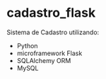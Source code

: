 cadastro_flask
==============

Sistema de Cadastro utilizando: 
<ul>
  <li>Python</li>
  <li>microframework Flask</li>
  <li>SQLAlchemy ORM</li>
  <li>MySQL</li>
</ul>
